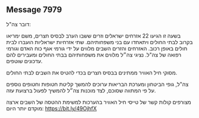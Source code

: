## Message 7979

דובר צה"ל:

בשעה זו הגיעו 22 אזרחים ישראלים וזרים ששבו הערב לבסיס חצרים, משם ימריאו בקרוב לבתי החולים ויתאחדו עם בני משפחותיהם. 
שתי אזרחיות ישראליות הועברו לבית חולים באופן רכוב. 
האזרחים והזרים השבים מלווים על ידי גורמי אגף כוח האדם וגורמי רפואה של צה"ל. 
נציגי צה״ל מלווים את משפחותיהם בבתי החולים ומעבירים להם עדכונים שוטפים.

מסוקי חיל האוויר ממתינים בבסיס חצרים בכדי להטיס את השבים לבתי החולים.

צה"ל, גופי הביטחון ומערכת הבריאות ערוכים להמשך קליטת חטופות וחטופים נוספים על פי המתווה שסוכם, לצד מוכנות צה״ל להמשיך לפעול ברצועת עזה.

מצורפים קולות קשר של טייסי חיל האוויר בהערכות למשימת ההטסה של השבים ארצה מוקדם יותר היום: https://bit.ly/49OjhfX

